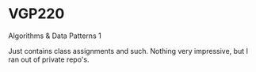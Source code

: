 VGP220
======

Algorithms &amp; Data Patterns 1

Just contains class assignments and such. Nothing very impressive, but I ran out of private repo's.
